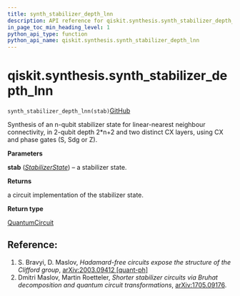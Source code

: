 ```yaml
---
title: synth_stabilizer_depth_lnn
description: API reference for qiskit.synthesis.synth_stabilizer_depth_lnn
in_page_toc_min_heading_level: 1
python_api_type: function
python_api_name: qiskit.synthesis.synth_stabilizer_depth_lnn
---
```


<span id="qiskit-synthesis-synth-stabilizer-depth-lnn" />

# qiskit.synthesis.synth\_stabilizer\_depth\_lnn

<span id="qiskit.synthesis.synth_stabilizer_depth_lnn" />

`synth_stabilizer_depth_lnn(stab)`[GitHub](https://github.com/qiskit/qiskit/tree/stable/0.24/qiskit/synthesis/stabilizer/stabilizer_decompose.py "view source code")

Synthesis of an n-qubit stabilizer state for linear-nearest neighbour connectivity, in 2-qubit depth 2\*n+2 and two distinct CX layers, using CX and phase gates (S, Sdg or Z).

**Parameters**

**stab** ([*StabilizerState*](qiskit.quantum_info.StabilizerState "qiskit.quantum_info.StabilizerState")) – a stabilizer state.

**Returns**

a circuit implementation of the stabilizer state.

**Return type**

[QuantumCircuit](qiskit.circuit.QuantumCircuit "qiskit.circuit.QuantumCircuit")

## Reference:

1.  S. Bravyi, D. Maslov, *Hadamard-free circuits expose the structure of the Clifford group*, [arXiv:2003.09412 \[quant-ph\]](https://arxiv.org/abs/2003.09412)
2.  Dmitri Maslov, Martin Roetteler, *Shorter stabilizer circuits via Bruhat decomposition and quantum circuit transformations*, [arXiv:1705.09176](https://arxiv.org/abs/1705.09176).

